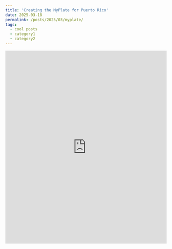 ```yaml
---
title: 'Creating the MyPlate for Puerto Rico'
date: 2025-03-18
permalink: /posts/2025/03/myplate/
tags:
  - cool posts
  - category1
  - category2
---
```


<iframe src="https://fsdc.econlabs.net/graph/myplate" width="100%" height="600" frameborder="0"></iframe>
